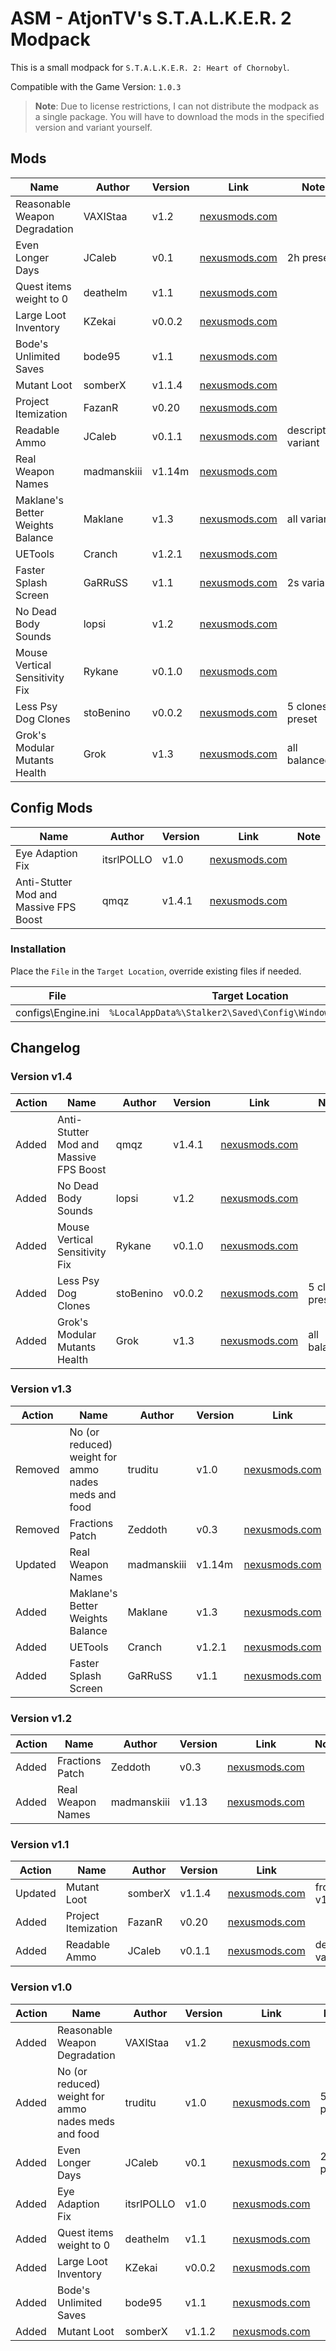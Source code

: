 # ASM - AtjonTV's S.T.A.L.K.E.R. 2 Modpack

This is a small modpack for `S.T.A.L.K.E.R. 2: Heart of Chornobyl`.

Compatible with the Game Version: `1.0.3`

> **Note**: Due to license restrictions, I can not distribute the modpack as a single package. You will have to download the mods in the specified version and variant yourself.

## Mods

| Name                                                | Author     | Version | Link            | Note       |
|-----------------------------------------------------|------------|---------|-----------------|------------|
| Reasonable Weapon Degradation                       | VAXIStaa   | v1.2    | [nexusmods.com](https://www.nexusmods.com/stalker2heartofchornobyl/mods/33)  ||
| Even Longer Days                                    | JCaleb     | v0.1    | [nexusmods.com](https://www.nexusmods.com/stalker2heartofchornobyl/mods/47)  | 2h preset  |
| Quest items weight to 0                             | deathelm   | v1.1    | [nexusmods.com](https://www.nexusmods.com/stalker2heartofchornobyl/mods/172) ||
| Large Loot Inventory                                | KZekai     | v0.0.2  | [nexusmods.com](https://www.nexusmods.com/stalker2heartofchornobyl/mods/515) ||
| Bode's Unlimited Saves                              | bode95     | v1.1    | [nexusmods.com](https://www.nexusmods.com/stalker2heartofchornobyl/mods/255) ||
| Mutant Loot                                         | somberX    | v1.1.4  | [nexusmods.com](https://www.nexusmods.com/stalker2heartofchornobyl/mods/389) ||
| Project Itemization                                 | FazanR     | v0.20   | [nexusmods.com](https://www.nexusmods.com/stalker2heartofchornobyl/mods/445) ||
| Readable Ammo                                       | JCaleb     | v0.1.1  | [nexusmods.com](https://www.nexusmods.com/stalker2heartofchornobyl/mods/147) | descriptive variant |
| Real Weapon Names                                   | madmanskiii| v1.14m  | [nexusmods.com](https://www.nexusmods.com/stalker2heartofchornobyl/mods/144) ||
| Maklane's Better Weights Balance                    | Maklane    | v1.3    | [nexusmods.com](https://www.nexusmods.com/stalker2heartofchornobyl/mods/139) | all variants |
| UETools                                             | Cranch     | v1.2.1  | [nexusmods.com](https://www.nexusmods.com/stalker2heartofchornobyl/mods/64) ||
| Faster Splash Screen                                | GaRRuSS    | v1.1    | [nexusmods.com](https://www.nexusmods.com/stalker2heartofchornobyl/mods/208) | 2s variant |
| No Dead Body Sounds                                 | lopsi      | v1.2    | [nexusmods.com](https://www.nexusmods.com/stalker2heartofchornobyl/mods/347) ||
| Mouse Vertical Sensitivity Fix                      | Rykane     | v0.1.0  | [nexusmods.com](https://www.nexusmods.com/stalker2heartofchornobyl/mods/86) ||
| Less Psy Dog Clones                                 | stoBenino  | v0.0.2  | [nexusmods.com](https://www.nexusmods.com/stalker2heartofchornobyl/mods/661) | 5 clones preset |
| Grok's Modular Mutants Health                       | Grok       | v1.3    | [nexusmods.com](https://www.nexusmods.com/stalker2heartofchornobyl/mods/23) | all balanced |

## Config Mods

| Name                                                | Author     | Version | Link            | Note       |
|-----------------------------------------------------|------------|---------|-----------------|------------|
| Eye Adaption Fix                                    | itsrlPOLLO | v1.0    | [nexusmods.com](https://www.nexusmods.com/stalker2heartofchornobyl/mods/137) ||
| Anti-Stutter Mod and Massive FPS Boost              | qmqz       | v1.4.1  | [nexusmods.com](https://www.nexusmods.com/stalker2heartofchornobyl/mods/133) ||

### Installation

Place the `File` in the `Target Location`, override existing files if needed.

| File               | Target Location                                           |
|--------------------|-----------------------------------------------------------|
| configs\Engine.ini | `%LocalAppData%\Stalker2\Saved\Config\Windows\Engine.ini` |

## Changelog

### Version v1.4

| Action  | Name                                                | Author     | Version | Link            | Note       |
|---------|-----------------------------------------------------|------------|---------|-----------------|------------|
| Added   | Anti-Stutter Mod and Massive FPS Boost              | qmqz       | v1.4.1  | [nexusmods.com](https://www.nexusmods.com/stalker2heartofchornobyl/mods/133) ||
| Added   | No Dead Body Sounds                                 | lopsi      | v1.2    | [nexusmods.com](https://www.nexusmods.com/stalker2heartofchornobyl/mods/347) ||
| Added   | Mouse Vertical Sensitivity Fix                      | Rykane     | v0.1.0  | [nexusmods.com](https://www.nexusmods.com/stalker2heartofchornobyl/mods/86) ||
| Added   | Less Psy Dog Clones                                 | stoBenino  | v0.0.2  | [nexusmods.com](https://www.nexusmods.com/stalker2heartofchornobyl/mods/661) | 5 clones preset |
| Added   | Grok's Modular Mutants Health                       | Grok       | v1.3    | [nexusmods.com](https://www.nexusmods.com/stalker2heartofchornobyl/mods/23) | all balanced |

### Version v1.3

| Action  | Name                                                | Author     | Version | Link            | Note       |
|---------|-----------------------------------------------------|------------|---------|-----------------|------------|
| Removed | No (or reduced) weight for ammo nades meds and food | truditu    | v1.0    | [nexusmods.com](https://www.nexusmods.com/stalker2heartofchornobyl/mods/45)  | replaced |
| Removed | Fractions Patch                                     | Zeddoth    | v0.3    | [nexusmods.com](https://www.nexusmods.com/stalker2heartofchornobyl/mods/721) | not compatible |
| Updated | Real Weapon Names                                   | madmanskiii| v1.14m  | [nexusmods.com](https://www.nexusmods.com/stalker2heartofchornobyl/mods/144) | from v1.13 |
| Added   | Maklane's Better Weights Balance                    | Maklane    | v1.3    | [nexusmods.com](https://www.nexusmods.com/stalker2heartofchornobyl/mods/139) | all variants |
| Added   | UETools                                             | Cranch     | v1.2.1  | [nexusmods.com](https://www.nexusmods.com/stalker2heartofchornobyl/mods/64) ||
| Added   | Faster Splash Screen                                | GaRRuSS    | v1.1    | [nexusmods.com](https://www.nexusmods.com/stalker2heartofchornobyl/mods/208) | 2s variant |

### Version v1.2

| Action  | Name                                                | Author     | Version | Link            | Note       |
|---------|-----------------------------------------------------|------------|---------|-----------------|------------|
| Added   | Fractions Patch                                     | Zeddoth    | v0.3    | [nexusmods.com](https://www.nexusmods.com/stalker2heartofchornobyl/mods/721) ||
| Added   | Real Weapon Names                                   | madmanskiii| v1.13   | [nexusmods.com](https://www.nexusmods.com/stalker2heartofchornobyl/mods/144) ||


### Version v1.1

| Action  | Name                                                | Author     | Version | Link            | Note       |
|---------|-----------------------------------------------------|------------|---------|-----------------|------------|
| Updated | Mutant Loot                                         | somberX    | v1.1.4  | [nexusmods.com](https://www.nexusmods.com/stalker2heartofchornobyl/mods/389) | from v1.1.2|
| Added   | Project Itemization                                 | FazanR     | v0.20   | [nexusmods.com](https://www.nexusmods.com/stalker2heartofchornobyl/mods/445) ||
| Added   | Readable Ammo                                       | JCaleb     | v0.1.1  | [nexusmods.com](https://www.nexusmods.com/stalker2heartofchornobyl/mods/147) | descriptive variant |

### Version v1.0

| Action  | Name                                                | Author     | Version | Link            | Note       |
|---------|-----------------------------------------------------|------------|---------|-----------------|------------|
| Added   | Reasonable Weapon Degradation                       | VAXIStaa   | v1.2    | [nexusmods.com](https://www.nexusmods.com/stalker2heartofchornobyl/mods/33)  ||
| Added   | No (or reduced) weight for ammo nades meds and food | truditu    | v1.0    | [nexusmods.com](https://www.nexusmods.com/stalker2heartofchornobyl/mods/45)  | 50% preset |
| Added   | Even Longer Days                                    | JCaleb     | v0.1    | [nexusmods.com](https://www.nexusmods.com/stalker2heartofchornobyl/mods/47)  | 2h preset  |
| Added   | Eye Adaption Fix                                    | itsrlPOLLO | v1.0    | [nexusmods.com](https://www.nexusmods.com/stalker2heartofchornobyl/mods/137) ||
| Added   | Quest items weight to 0                             | deathelm   | v1.1    | [nexusmods.com](https://www.nexusmods.com/stalker2heartofchornobyl/mods/172) ||
| Added   | Large Loot Inventory                                | KZekai     | v0.0.2  | [nexusmods.com](https://www.nexusmods.com/stalker2heartofchornobyl/mods/515) ||
| Added   | Bode's Unlimited Saves                              | bode95     | v1.1    | [nexusmods.com](https://www.nexusmods.com/stalker2heartofchornobyl/mods/255) ||
| Added   | Mutant Loot                                         | somberX    | v1.1.2  | [nexusmods.com](https://www.nexusmods.com/stalker2heartofchornobyl/mods/389) ||
